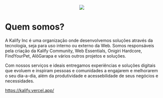 <p align="center">
   <img src="https://pbs.twimg.com/profile_banners/1421114389906837514/1675172635/1500x500"/>
</p>

# Quem somos?
A Kalify Inc é uma organização onde desenvolvemos soluções através da tecnologia, seja para uso interno ou externo da Web. Somos responsáveis pela criação da Kalify Community, Web Essentials, Onigiri Hardcore, FindYourPet, AlôGarapa e vários outros projetos e soluções.

Com nossos serviços e ideais entregamos experiências e soluções digitais que evoluem e inspiram pessoas e comunidades a engajarem e melhorarem o seu dia-a-dia, além da produtividade e acessebilidade de seus negócios e necessidades.

https://kalify.vercel.app/
